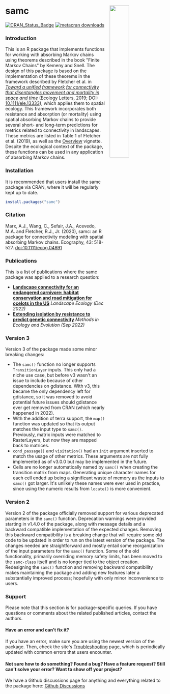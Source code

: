 # **samc** <a href="reference/figures/3d-stack.png"><img align="right" width=35% src="man/figures/3d-stack-small.png" style="padding-left: 10px"></a>

[![CRAN_Status_Badge](https://www.r-pkg.org/badges/version/samc)](https://cran.r-project.org/package=samc)
[![metacran downloads](https://cranlogs.r-pkg.org/badges/grand-total/samc)](https://cran.r-project.org/package=samc)


### **Introduction**

This is an R package that implements functions for working with absorbing Markov chains using theorems described in the book "Finite Markov Chains" by Kemeny and Snell. The design of this package is based on the implementation of these theorems in the framework described by Fletcher et al. in [*Toward a unified framework for connectivity that disentangles movement and mortality in space and time*](https://onlinelibrary.wiley.com/doi/abs/10.1111/ele.13333) (Ecology Letters, 2019; DOI: [10.1111/ele.13333](https://doi.org/10.1111/ele.13333)), which applies them to spatial ecology. This framework incorporates both resistance and absorption (or mortality) using spatial absorbing Markov chains to provide several short- and long-term predictions for metrics related to connectivity in landscapes. These metrics are listed in Table 1 of Fletcher et al. (2019), as well as the [Overview](articles/overview.html) vignette. Despite the ecological context of the package, these functions can be used in any application of absorbing Markov chains.


### **Installation**

It is recommended that users install the samc package via CRAN, where it will be regularly kept up to date.

```R
install.packages("samc")
```


### **Citation**

Marx, A.J., Wang, C., Sefair, J.A., Acevedo, M.A. and Fletcher, R.J., Jr. (2020), samc: an R package for connectivity modeling with spatial absorbing Markov chains. Ecography, 43: 518-527. [doi:10.1111/ecog.04891](https://doi.org/10.1111/ecog.04891)


### **Publications**

This is a list of publications where the samc package was applied to a research question:

- [**Landscape connectivity for an endangered carnivore: habitat conservation and road mitigation for ocelots in the US**](http://dx.doi.org/10.1007/s10980-022-01569-8) *Landscape Ecology (Dec 2022)*
- [**Extending isolation by resistance to predict genetic connectivity**](https://doi.org/10.1111/2041-210X.13975) *Methods in Ecology and Evolution (Sep 2022)*


### **Version 3**

Version 3 of the package made some minor breaking changes:

- The `samc()` function no longer supports `TransitionLayer` inputs. This only had a niche use case, but before v3 wasn't an issue to include because of other dependencies on gdistance. With v3, this became the only dependency left for gdistance, so it was removed to avoid potential future issues should gdistance ever get removed from CRAN (which nearly happened in 2022).
- With the addition of terra support, the `map()` function was updated so that its output matches the input type to `samc()`. Previously, matrix inputs were matched to RasterLayers, but now they are mapped back to matrices.
- `cond_passage()` and `visitation()` had an `init` argument inserted to match the usage of other metrics. These arguments are not fully implemented as of v3.0.0 but may be implemented in the future.
- Cells are no longer automatically named by `samc()` when creating the transition matrix from maps. Generating unique character names for each cell ended up being a significant waste of memory as the inputs to `samc()` got larger. It's unlikely these names were ever used in practice, since using the numeric results from `locate()` is more convenient.


### **Version 2**

Version 2 of the package officially removed support for various deprecated parameters in the `samc()` function. Deprecation warnings were provided starting in v1.4.0 of the package, along with message details and a backward compatible implementation of the expected changes. Removing this backward compatibility is a breaking change that will require some old code to be updated in order to run on the latest version of the package. The changes needed are straightforward and mostly entail some reorganization of the input parameters for the `samc()` function. Some of the old functionality, primarily overriding memory safety limits, has been moved to the `samc-class` itself and is no longer tied to the object creation. Redesigning the `samc()` function and removing backward compatibility makes maintaining the package and adding new features later a substantially improved process; hopefully with only minor inconvenience to users.


### **Support**

Please note that this section is for package-specific queries. If you have questions or comments about the related published articles, contact the authors.

#### Have an error and can't fix it?

If you have an error, make sure you are using the newest version of the package. Then, check the site's [Troubleshooting](articles/troubleshooting.html) page, which is periodically updated with common errors that users encounter.

#### Not sure how to do something? Found a bug? Have a feature request? Still can't solve your error? Want to show off your project?

We have a Github discussions page for anything and everything related to the package here: [Github Discussions](https://github.com/andrewmarx/samc/discussions)
